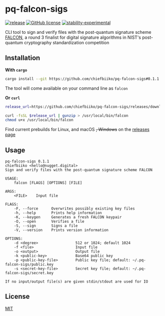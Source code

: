 # pq-falcon-sigs

[![release](https://img.shields.io/github/v/release/chiefbiiko/pq-falcon-sigs?include_prereleases)](https://github.com/chiefbiiko/pq-falcon-sigs/releases/latest) [![GitHub license](https://img.shields.io/github/license/chiefbiiko/pq-falcon-sigs.svg)](https://github.com/chiefbiiko/pq-falcon-sigs/blob/main/LICENSE) [![stability-experimental](https://img.shields.io/badge/stability-experimental-orange.svg)](https://github.com/chiefbiiko/pq-falcon-sigs)

CLI tool to sign and verify files with the post-quantum signature scheme [FALCON](https://falcon-sign.info/), a round 3 finalist for digital signature algorithms in NIST's post-quantum cryptography standardization competition

## Installation

**With `cargo`**

``` bash
cargo install --git https://github.com/chiefbiiko/pq-falcon-sigs#0.1.1
```

The tool will come available on your command line as `falcon`

**Or `curl`**

``` bash
release_url=https://github.com/chiefbiiko/pq-falcon-sigs/releases/download/v0.1.1/pq-falcon-sigs-v0.1.1-x86_64-unknown-linux-gnu.gz

curl -fsSL $release_url | gunzip > /usr/local/bin/falcon
chmod u+x /usr/local/bin/falcon
```

Find current prebuilds for Linux, and macOS ~~, Windows~~ on the [releases page](https://github.com/chiefbiiko/pq-falcon-sigs/releases/latest)

## Usage

```
pq-falcon-sigs 0.1.1
chiefbiiko <hello@nugget.digital>
Sign and verify files with the post-quantum signature scheme FALCON

USAGE:
    falcon [FLAGS] [OPTIONS] [FILE]

ARGS:
    <FILE>    Input file

FLAGS:
    -F, --force      Overwrites possibly existing key files
    -h, --help       Prints help information
    -K, --keygen     Generates a fresh FALCON keypair
    -O, --open       Verifies a file
    -S, --sign       Signs a file
    -V, --version    Prints version information

OPTIONS:
    -d <degree>                 512 or 1024; default 1024
    -f <file>                   Input file
    -o <output>                 Output file
    -k <public-key>             Base64 public key
    -p <public-key-file>        Public key file; default: ~/.pq-falcon-sigs/public.key
    -s <secret-key-file>        Secret key file; default: ~/.pq-falcon-sigs/secret.key

If no input/output file(s) are given stdin/stdout are used for IO
```

## License

[MIT](./LICENSE)